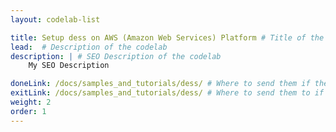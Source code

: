 ```yaml
---
layout: codelab-list

title: Setup dess on AWS (Amazon Web Services) Platform # Title of the codelab
lead:  # Description of the codelab
description: | # SEO Description of the codelab
    My SEO Description

doneLink: /docs/samples_and_tutorials/dess/ # Where to send them if they press "Done" at the end of the Codelab
exitLink: /docs/samples_and_tutorials/dess/ # Where to send them to if they press "Exit Codelab"
weight: 2
order: 1
---
```

